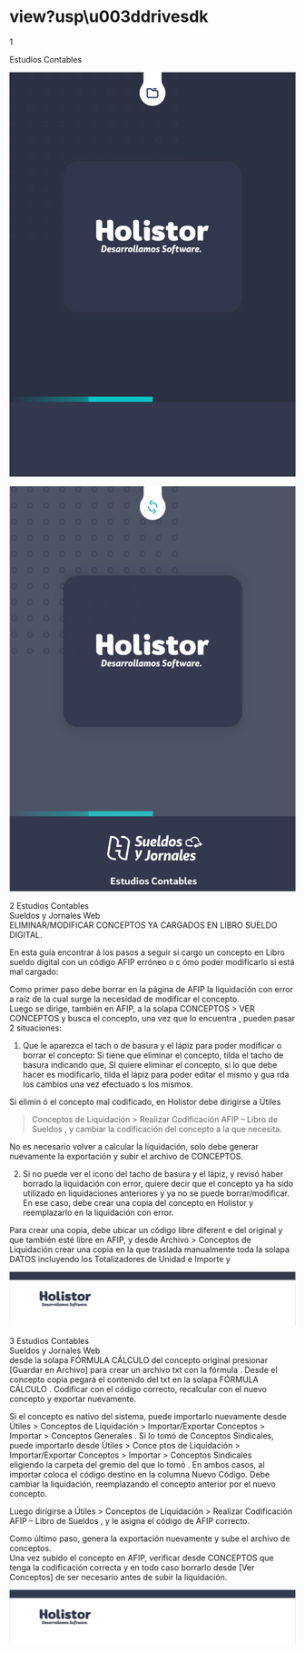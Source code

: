 # view?usp\u003ddrivesdk

 1 
 
  
Estudios Contables  


![Image 0 from page 0](images/image_0_0.png)

![Image 1 from page 0](images/image_0_1.png)

 
 
 
 2 Estudios Contables  
Sueldos y Jornales  Web  
 ELIMINAR/MODIFICAR CONCEPTOS YA CARGADOS EN LIBRO 
SUELDO DIGITAL.  
 
 
En esta guía encontrar á los pasos a seguir si cargo un concepto en Libro 
sueldo digital con un código AFIP erróneo o c ómo poder modificarlo si 
está mal cargado:  
 
Como primer paso  debe borrar en la página de AFIP la liquidación con 
error a raíz de la cual surge la necesidad de modificar el concepto.  
Luego se dirige, también en AFIP, a la solapa CONCEPTOS > VER 
CONCEPTOS y busca el concepto, una vez que lo encuentra , pueden pasar 
2 situaciones:  
 
1) Que le aparezca el tach o de basura y el lápiz para poder modificar o 
borrar el concepto: Si tiene que eliminar el concepto, tilda el tacho de 
basura indicando que, SI quiere eliminar el concepto, si lo que debe 
hacer es modificarlo, tilda el lápiz para poder editar el mismo y gua rda 
los cambios una vez efectuado s los mismos.  
 
Si elimin ó el concepto mal codificado, en Holistor debe dirigirse a Útiles 
> Conceptos de Liquidación > Realizar Codificación AFIP – Libro de 
Sueldos , y cambiar la codificación del concepto a la que necesita.   
 
No es necesario volver a calcular la liquidación, solo debe generar 
nuevamente la exportación y subir el archivo de CONCEPTOS.  
 
2) Si no puede ver el icono del tacho de basura y el lápiz, y revisó haber 
borrado la liquidación con error, quiere decir que el  concepto ya ha sido 
utilizado en liquidaciones anteriores y ya no se puede borrar/modificar. 
En ese caso, debe crear una copia del concepto  en Holistor y 
reemplazarlo en la liquidación con error.  
 
Para crear una copia, debe ubicar un código libre diferent e del original y 
que también esté libre en AFIP, y desde Archivo > Conceptos de 
Liquidación  crear una copia en la que traslada manualmente toda la 
solapa DATOS  incluyendo los Totalizadores de Unidad e Importe y 

![Image 0 from page 1](images/image_1_0.png)

 
 
 
 3 Estudios Contables  
Sueldos y Jornales  Web  
 desde la solapa FÓRMULA CÁLCULO  del concepto original presionar 
[Guardar en Archivo]  para crear un archivo txt con la  fórmula . Desde el 
concepto copia pegará el contenido del txt  en la solapa FÓRMULA 
CÁLCULO . Codificar con el código correcto, recalcular con el nuevo 
concepto y exportar nuevamente.  
 
Si el concepto es nativo del sistema, puede importarlo nuevamente 
desde Útiles > Conceptos de Liquidación > Importar/Exportar 
Conceptos > Importar > Conceptos Generales . Si lo tomó de Conceptos 
Sindicales, puede importarlo desde Útiles > Conce ptos de Liquidación > 
Importar/Exportar Conceptos > Importar > Conceptos Sindicales  
eligiendo la carpeta del gremio del que lo tomó . En ambos casos, al 
importar  coloca el código destino en la columna Nuevo Código. Debe 
cambiar la liquidación, reemplazando el concepto anterior por el nuevo 
concepto.  
 
Luego dirigirse a Útiles > Conceptos de Liquidación > Realizar 
Codificación AFIP – Libro de Sueldos , y le asigna el código de AFIP 
correcto.  
 
Como último paso, genera la exportación nuevamente y sube el archivo de 
conceptos.  
Una vez subido el concepto en AFIP, verificar desde CONCEPTOS que 
tenga la codificación correcta y en todo caso borrarlo desde [Ver 
Conceptos] de ser necesario antes  de subir la liquidación.  
 
 
 

![Image 0 from page 2](images/image_2_0.png)

